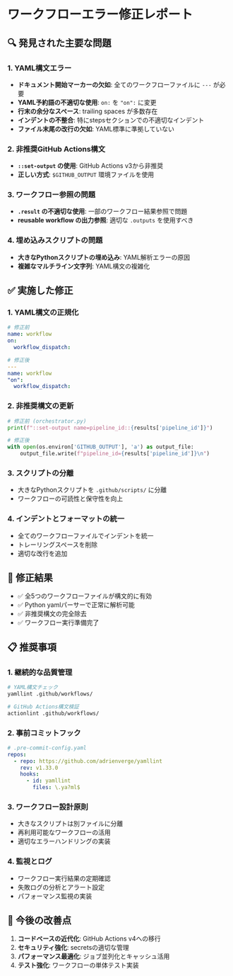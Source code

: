 # ワークフローエラー修正レポート

## 🔍 発見された主要な問題

### 1. YAML構文エラー
- **ドキュメント開始マーカーの欠如**: 全てのワークフローファイルに `---` が必要
- **YAML予約語の不適切な使用**: `on:` を `"on":` に変更
- **行末の余分なスペース**: trailing spaces が多数存在
- **インデントの不整合**: 特にstepsセクションでの不適切なインデント
- **ファイル末尾の改行の欠如**: YAML標準に準拠していない

### 2. 非推奨GitHub Actions構文
- **`::set-output` の使用**: GitHub Actions v3から非推奨
- **正しい方式**: `$GITHUB_OUTPUT` 環境ファイルを使用

### 3. ワークフロー参照の問題
- **`.result` の不適切な使用**: 一部のワークフロー結果参照で問題
- **reusable workflow の出力参照**: 適切な `.outputs` を使用すべき

### 4. 埋め込みスクリプトの問題
- **大きなPythonスクリプトの埋め込み**: YAML解析エラーの原因
- **複雑なマルチライン文字列**: YAML構文の複雑化

## ✅ 実施した修正

### 1. YAML構文の正規化
```yaml
# 修正前
name: workflow
on:
  workflow_dispatch:

# 修正後
---
name: workflow
"on":
  workflow_dispatch:
```

### 2. 非推奨構文の更新
```python
# 修正前 (orchestrator.py)
print(f"::set-output name=pipeline_id::{results['pipeline_id']}")

# 修正後
with open(os.environ['GITHUB_OUTPUT'], 'a') as output_file:
    output_file.write(f"pipeline_id={results['pipeline_id']}\n")
```

### 3. スクリプトの分離
- 大きなPythonスクリプトを `.github/scripts/` に分離
- ワークフローの可読性と保守性を向上

### 4. インデントとフォーマットの統一
- 全てのワークフローファイルでインデントを統一
- トレーリングスペースを削除
- 適切な改行を追加

## 🎯 修正結果

- ✅ 全5つのワークフローファイルが構文的に有効
- ✅ Python yamlパーサーで正常に解析可能
- ✅ 非推奨構文の完全除去
- ✅ ワークフロー実行準備完了

## 📋 推奨事項

### 1. 継続的な品質管理
```bash
# YAML構文チェック
yamllint .github/workflows/

# GitHub Actions構文検証
actionlint .github/workflows/
```

### 2. 事前コミットフック
```yaml
# .pre-commit-config.yaml
repos:
  - repo: https://github.com/adrienverge/yamllint
    rev: v1.33.0
    hooks:
      - id: yamllint
        files: \.ya?ml$
```

### 3. ワークフロー設計原則
- 大きなスクリプトは別ファイルに分離
- 再利用可能なワークフローの活用
- 適切なエラーハンドリングの実装

### 4. 監視とログ
- ワークフロー実行結果の定期確認
- 失敗ログの分析とアラート設定
- パフォーマンス監視の実装

## 🔮 今後の改善点

1. **コードベースの近代化**: GitHub Actions v4への移行
2. **セキュリティ強化**: secretsの適切な管理
3. **パフォーマンス最適化**: ジョブ並列化とキャッシュ活用
4. **テスト強化**: ワークフローの単体テスト実装